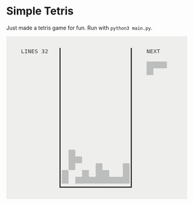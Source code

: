 # Simple Tetris
Just made a tetris game for fun. Run with `python3 main.py`.

![Alt text](screenshot.png?raw=true "Optional Title")
